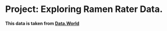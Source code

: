 # Project: Exploring Ramen Rater Data.


#### This data is taken from [Data.World](https://data.world/ian/ramen-ratings)
